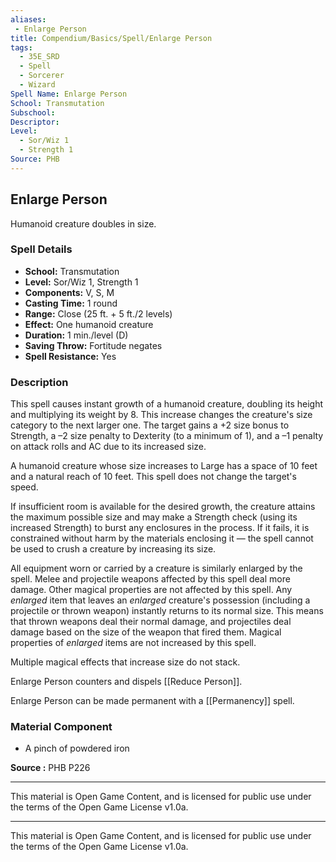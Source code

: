 ```yaml
---
aliases:
 - Enlarge Person
title: Compendium/Basics/Spell/Enlarge Person
tags:
  - 35E_SRD
  - Spell
  - Sorcerer
  - Wizard
Spell Name: Enlarge Person
School: Transmutation
Subschool: 
Descriptor: 
Level:
  - Sor/Wiz 1
  - Strength 1
Source: PHB
---
```


## Enlarge Person

Humanoid creature doubles in size.

### Spell Details

- **School:** Transmutation  
- **Level:** Sor/Wiz 1, Strength 1  
- **Components:** V, S, M  
- **Casting Time:** 1 round  
- **Range:** Close (25 ft. + 5 ft./2 levels)  
- **Effect:** One humanoid creature  
- **Duration:** 1 min./level (D)  
- **Saving Throw:** Fortitude negates  
- **Spell Resistance:** Yes  

### Description

This spell causes instant growth of a humanoid creature, doubling its height and multiplying its weight by 8. This increase changes the creature's size category to the next larger one. The target gains a +2 size bonus to Strength, a –2 size penalty to Dexterity (to a minimum of 1), and a –1 penalty on attack rolls and AC due to its increased size.

A humanoid creature whose size increases to Large has a space of 10 feet and a natural reach of 10 feet. This spell does not change the target's speed.

If insufficient room is available for the desired growth, the creature attains the maximum possible size and may make a Strength check (using its increased Strength) to burst any enclosures in the process. If it fails, it is constrained without harm by the materials enclosing it — the spell cannot be used to crush a creature by increasing its size.

All equipment worn or carried by a creature is similarly enlarged by the spell. Melee and projectile weapons affected by this spell deal more damage. Other magical properties are not affected by this spell. Any *enlarged* item that leaves an *enlarged* creature's possession (including a projectile or thrown weapon) instantly returns to its normal size. This means that thrown weapons deal their normal damage, and projectiles deal damage based on the size of the weapon that fired them. Magical properties of *enlarged* items are not increased by this spell.

Multiple magical effects that increase size do not stack.

Enlarge Person counters and dispels [[Reduce Person]].

Enlarge Person can be made permanent with a [[Permanency]] spell.

### Material Component

- A pinch of powdered iron


**Source :** PHB P226

---

This material is Open Game Content, and is licensed for public use under  
the terms of the Open Game License v1.0a.

---

This material is Open Game Content, and is licensed for public use under the terms of the Open Game License v1.0a.
